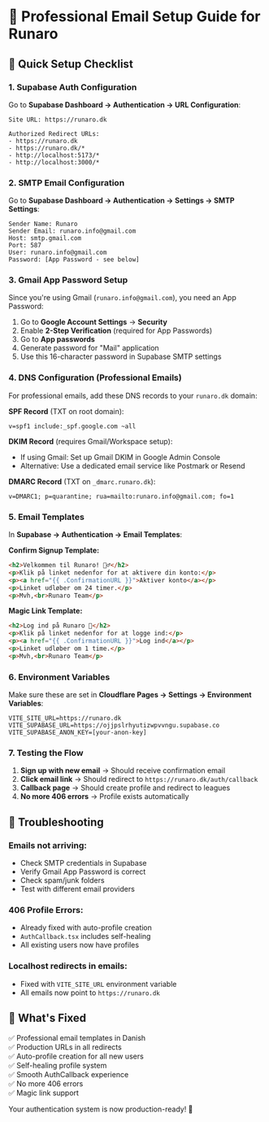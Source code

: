 # 📧 Professional Email Setup Guide for Runaro

## 🎯 Quick Setup Checklist

### 1. Supabase Auth Configuration
Go to **Supabase Dashboard → Authentication → URL Configuration**:

```
Site URL: https://runaro.dk

Authorized Redirect URLs:
- https://runaro.dk
- https://runaro.dk/*
- http://localhost:5173/*
- http://localhost:3000/*
```

### 2. SMTP Email Configuration
Go to **Supabase Dashboard → Authentication → Settings → SMTP Settings**:

```
Sender Name: Runaro
Sender Email: runaro.info@gmail.com
Host: smtp.gmail.com
Port: 587
User: runaro.info@gmail.com
Password: [App Password - see below]
```

### 3. Gmail App Password Setup

Since you're using Gmail (`runaro.info@gmail.com`), you need an App Password:

1. Go to **Google Account Settings** → **Security**
2. Enable **2-Step Verification** (required for App Passwords)
3. Go to **App passwords**
4. Generate password for "Mail" application
5. Use this 16-character password in Supabase SMTP settings

### 4. DNS Configuration (Professional Emails)

For professional emails, add these DNS records to your `runaro.dk` domain:

**SPF Record** (TXT on root domain):
```
v=spf1 include:_spf.google.com ~all
```

**DKIM Record** (requires Gmail/Workspace setup):
- If using Gmail: Set up Gmail DKIM in Google Admin Console
- Alternative: Use a dedicated email service like Postmark or Resend

**DMARC Record** (TXT on `_dmarc.runaro.dk`):
```
v=DMARC1; p=quarantine; rua=mailto:runaro.info@gmail.com; fo=1
```

### 5. Email Templates

In **Supabase → Authentication → Email Templates**:

**Confirm Signup Template:**
```html
<h2>Velkommen til Runaro! 🏃‍♂️</h2>
<p>Klik på linket nedenfor for at aktivere din konto:</p>
<p><a href="{{ .ConfirmationURL }}">Aktiver konto</a></p>
<p>Linket udløber om 24 timer.</p>
<p>Mvh,<br>Runaro Team</p>
```

**Magic Link Template:**
```html
<h2>Log ind på Runaro 🔐</h2>
<p>Klik på linket nedenfor for at logge ind:</p>
<p><a href="{{ .ConfirmationURL }}">Log ind</a></p>
<p>Linket udløber om 1 time.</p>
<p>Mvh,<br>Runaro Team</p>
```

### 6. Environment Variables

Make sure these are set in **Cloudflare Pages → Settings → Environment Variables**:

```
VITE_SITE_URL=https://runaro.dk
VITE_SUPABASE_URL=https://ojjpslrhyutizwpvvngu.supabase.co
VITE_SUPABASE_ANON_KEY=[your-anon-key]
```

### 7. Testing the Flow

1. **Sign up with new email** → Should receive confirmation email
2. **Click email link** → Should redirect to `https://runaro.dk/auth/callback`
3. **Callback page** → Should create profile and redirect to leagues
4. **No more 406 errors** → Profile exists automatically

## 🚨 Troubleshooting

### Emails not arriving:
- Check SMTP credentials in Supabase
- Verify Gmail App Password is correct
- Check spam/junk folders
- Test with different email providers

### 406 Profile Errors:
- Already fixed with auto-profile creation
- `AuthCallback.tsx` includes self-healing
- All existing users now have profiles

### Localhost redirects in emails:
- Fixed with `VITE_SITE_URL` environment variable
- All emails now point to `https://runaro.dk`

## 🎉 What's Fixed

✅ Professional email templates in Danish  
✅ Production URLs in all redirects  
✅ Auto-profile creation for all new users  
✅ Self-healing profile system  
✅ Smooth AuthCallback experience  
✅ No more 406 errors  
✅ Magic link support  

Your authentication system is now production-ready! 🚀